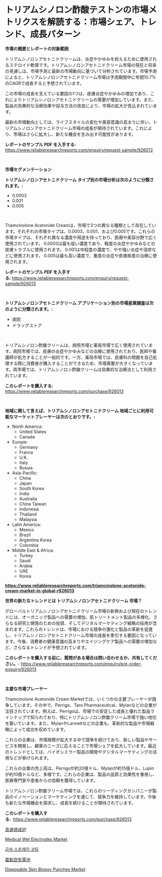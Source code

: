 <p><h1>トリアムシノロン酢酸テストンの市場メトリクスを解読する：市場シェア、トレンド、成長パターン</h1></p><p><strong>市場の概要とレポートの対象範囲</strong></p>
<p><p>トリアムシノロンアセトニドクリームは、炎症やかゆみを抑えるために使用されるステロイド軟膏です。トリアムシノロンアセトニドクリーム市場の現在と将来の見通しは、市場予測と最新の市場動向に基づいて分析されています。市場予測によると、トリアムシノロンアセトニドクリーム市場は予測期間中に年間10.7%のCAGRで成長すると予想されています。</p><p>この市場の成長を支えている要因の1つは、皮膚炎症やかゆみの増加であり、これによりトリアムシノロンアセトニドクリームの需要が増加しています。また、製品の効果的な治療効果や投与方法の改良により、市場の拡大が見込まれています。</p><p>最新の市場動向としては、ライフスタイルの変化や美容意識の高まりに伴い、トリアムシノロンアセトニドクリーム市場の成長が期待されています。これにより、市場はさらに拡大し、新たな機会を生み出す可能性があります。</p></p>
<p><strong>レポートのサンプル PDF を入手する:</strong> <a href="https://www.reliableresearchreports.com/enquiry/request-sample/926013">https://www.reliableresearchreports.com/enquiry/request-sample/926013</a></p>
<p>&nbsp;</p>
<p><strong>市場セグメンテーション</strong></p>
<p><strong>トリアムシノロンアセトニドクリーム タイプ別の市場分析は次のように分類されます。:</strong></p>
<p><ul><li>0.0003</li><li>0.001</li><li>0.005</li></ul></p>
<p>&nbsp;</p>
<p><p>Triamcinolone Acetonide Creamは、市場で3つの異なる種類として存在しています。それぞれの市場タイプは、0.0003、0.001、および0.005です。これらの市場タイプは、それぞれ異なる濃度や用途を持っており、医療や美容分野で広く使用されています。 0.0003は最も低い濃度であり、軽度の炎症やかゆみなどの皮膚トラブルに使用されます。 0.001は中程度の濃度で、やや強い炎症や湿疹などに使用されます。 0.005は最も高い濃度で、重度の炎症や皮膚疾患の治療に使用されます。</p></p>
<p><strong>レポートのサンプル PDF を入手する:</strong>&nbsp;<a href="https://www.reliableresearchreports.com/enquiry/request-sample/926013">https://www.reliableresearchreports.com/enquiry/request-sample/926013</a></p>
<p>&nbsp;</p>
<p><strong> トリアムシノロンアセトニドクリーム アプリケーション別の市場産業調査は次のように分類されます。:</strong></p>
<p><ul><li>病院</li><li>ドラッグストア</li></ul></p>
<p>&nbsp;</p>
<p><p>トリアムシノロン酢酸クリームは、病院市場と薬局市場で広く使用されています。病院市場では、皮膚の炎症やかゆみなどの治療に使用されており、医師や看護師が処方することが一般的です。一方、薬局市場では、皮膚科の問題を自己処理する際に消費者が購入することができるため、市場需要が大きくなっています。両市場では、トリアムシノロン酢酸クリームは効果的な治療法として利用されています。</p></p>
<p><strong>このレポートを購入する:</strong>&nbsp; <a href="https://www.reliableresearchreports.com/purchase/926013">https://www.reliableresearchreports.com/purchase/926013</a></p>
<p>&nbsp;</p>
<p><strong>地域に関して言えば、トリアムシノロンアセトニドクリーム 地域ごとに利用可能なマーケットプレーヤーは次のとおりです。:</strong></p>
<p><ul>
    <li>
        North America:
        <ul>
            <li>United States</li>
            <li>Canada</li>
        </ul>
    </li>
    <li>
        Europe:
        <ul>
            <li>Germany</li>
            <li>France</li>
            <li>U.K.</li>
            <li>Italy</li>
            <li>Russia</li>
        </ul>
    </li>
    <li>
        Asia-Pacific:
        <ul>
            <li>China</li>
            <li>Japan</li>
            <li>South Korea</li>
            <li>India</li>
            <li>Australia</li>
            <li>China Taiwan</li>
            <li>Indonesia</li>
            <li>Thailand</li>
            <li>Malaysia</li>
        </ul>
    </li>
    <li>
        Latin America:
        <ul>
            <li>Mexico</li>
            <li>Brazil</li>
            <li>Argentina Korea</li>
            <li>Colombia</li>
        </ul>
    </li>
    <li>
        Middle East & Africa:
        <ul>
            <li>Turkey</li>
            <li>Saudi</li>
            <li>Arabia</li>
            <li>UAE</li>
            <li>Korea</li>
        </ul>
    </li>
    </ul></p>
<p><strong><a href="https://www.reliableresearchreports.com/triamcinolone-acetonide-cream-market-in-global-r926013">https://www.reliableresearchreports.com/triamcinolone-acetonide-cream-market-in-global-r926013</a></strong>&nbsp;</p>
<p><strong>世界の新たなトレンドとは トリアムシノロンアセトニドクリーム 市場？</strong></p>
<p><p>グローバルトリアムシノロンアセトニドクリーム市場の新興および現在のトレンドには、オーガニック製品への需要の増加、肌トリートメント製品の多様化、さらなる研究と開発のための投資、そしてデジタルマーケティング戦略の採用が含まれます。これらのトレンドは、市場における競争の激化と製品の革新を促進し、トリアムシノロンアセトニドクリーム市場の成長を牽引する要因となっています。今後、消費者の健康意識の高まりやエイジングケア製品への需要の増加など、さらなるトレンドが予想されています。</p></p>
<p><strong>このレポートを購入する前に、質問がある場合は問い合わせるか、共有してください。</strong>- <a href="https://www.reliableresearchreports.com/enquiry/pre-order-enquiry/926013">https://www.reliableresearchreports.com/enquiry/pre-order-enquiry/926013</a></p>
<p>&nbsp;</p>
<p><strong>主要な市場プレーヤー</strong></p>
<p><p>Triamcinolone Acetonide Cream Marketでは、いくつかの主要プレーヤーが競争しています。その中で、Perrigo、Taro Pharmaceutical、Mylanなどの企業が注目されています。例えば、Perrigoは、市場での安定した成長と優れた製品ラインナップで知られており、特にトリアムシノロン酢酸クリーム市場で強い地位を築いています。また、MylanやLannettなどの企業も、革新的な製品や市場戦略によって成功を収めています。</p><p>これらの企業は、市場規模が拡大する中で競争を続けており、新しい製品やサービスを開発し、顧客のニーズに応えることで市場シェアを拡大しています。最近のトレンドとしては、バイオシミラー製品の開発やデジタルマーケティングの活用などが挙げられます。</p><p>これらの企業の売上高は、Perrigoが約20億ドル、Mylanが約15億ドル、Lupinが約10億ドルなど、多様です。これらの企業は、製品の品質と効果性を重視し、医療専門家や患者からの信頼を獲得しています。</p><p>トリアムシノロン酢酸クリーム市場では、これらのリーディングカンパニーが製品のイノベーションとマーケティングを通じて、競争力を維持しています。今後も新たな市場機会を探求し、成長を続けることが期待されています。</p></p>
<p><strong>このレポートを購入する:</strong>&nbsp;&nbsp;<a href="https://www.reliableresearchreports.com/purchase/926013">https://www.reliableresearchreports.com/purchase/926013</a></p>
<p><p><a href="https://medium.com/@rocklobster885/%E7%9F%AD%E6%9C%9F%E9%96%93%E3%81%A7%E3%81%AE%E5%B0%84%E6%92%83%E7%82%89%E5%B8%82%E5%A0%B4-%E3%82%BF%E3%82%A4%E3%83%97-%E7%94%A8%E9%80%94-%E5%9C%B0%E7%90%86%E3%81%AB%E3%82%88%E3%82%8B%E5%8C%85%E6%8B%AC%E7%9A%84%E3%81%AA%E8%A9%95%E4%BE%A1-98e86cd0f623">高速焼成炉</a></p><p><a href="https://github.com/ruddyyedelwadw/Market-Research-Report-List-2/blob/main/medical-wet-electrodes-market.md">Medical Wet Electrodes Market</a></p><p><a href="https://medium.com/@marymorgan1939/%EA%B8%88%EC%86%8D-%EC%8A%A4%ED%94%84%EB%A0%88%EC%9D%B4-%EC%BD%94%ED%8C%85-%EC%8B%9C%EC%9E%A5%EC%9D%80-%EC%8B%9C%EC%9E%A5-%EC%A0%90%EC%9C%A0%EC%9C%A8-%EA%B7%9C%EB%AA%A8-%EB%B0%8F-2031%EB%85%84%EA%B9%8C%EC%A7%80-%EC%98%88%EC%83%81%EB%90%98%EB%8A%94-%EC%98%88%EC%B8%A1%EC%97%90-%EC%B4%88%EC%A0%90%EC%9D%84-%EB%A7%9E%EC%B6%A5%EB%8B%88%EB%8B%A4-835e77f2fa80">금속 스프레이 코팅</a></p><p><a href="https://medium.com/@kaitlensen45645/%E4%BA%9C%E9%89%9B%E7%A9%BA%E6%B0%97%E9%9B%BB%E6%B1%A0%E5%B8%82%E5%A0%B4%E8%A6%8F%E6%A8%A1%E3%81%AF-%E3%82%B0%E3%83%AD%E3%83%BC%E3%83%90%E3%83%AB%E7%94%A3%E6%A5%AD%E3%81%AB%E3%81%8A%E3%81%91%E3%82%8B%E6%9C%80%E9%81%A9%E3%81%AA%E3%83%9E%E3%83%BC%E3%82%B1%E3%83%86%E3%82%A3%E3%83%B3%E3%82%B0%E3%83%81%E3%83%A3%E3%83%8D%E3%83%AB%E3%82%92%E6%98%8E%E3%82%89%E3%81%8B%E3%81%AB%E3%81%97%E3%81%BE%E3%81%99-eb531f9f9f64">亜鉛空気電池</a></p><p><a href="https://github.com/jaidynmorantestelletmjzya/Market-Research-Report-List-2/blob/main/disposable-skin-biopsy-punches-market.md">Disposable Skin Biopsy Punches Market</a></p></p>